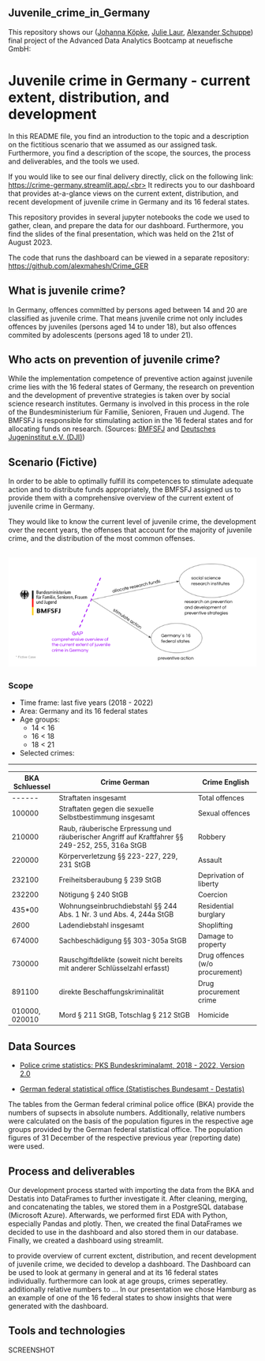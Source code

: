 ## Juvenile_crime_in_Germany
This repository shows our ([Johanna Köpke](https://www.linkedin.com/in/johanna-koepke/), [Julie Laur](https://www.linkedin.com/in/julie-laur-a4167713a/), [Alexander Schuppe](https://www.linkedin.com/in/alexander-schuppe/)) final project of the Advanced Data Analytics Bootcamp at neuefische GmbH:  
# Juvenile crime in Germany - current extent, distribution, and development
In this README file, you find an introduction to the topic and a description on the fictitious scenario that we assumed as our assigned task. Furthermore, you find a description of the scope, the sources, the process and deliverables, and the tools we used. <br>

If you would like to see our final delivery directly, click on the following link: https://crime-germany.streamlit.app/.<br> It redirects you to our dashboard that provides at-a-glance views on the current extent, distribution, and recent development of juvenile crime in Germany and its 16 federal states.<br>

This repository provides in several jupyter notebooks the code we used to gather, clean, and prepare the data for our dashboard. Furthermore, you find the slides of the final presentation, which was held on the 21st of August 2023.<br>

The code that runs the dashboard can be viewed in a separate repository: https://github.com/alexmahesh/Crime_GER

## What is juvenile crime?
In Germany, offences committed by persons aged between 14 and 20 are classified as juvenile crime. That means juvenile crime not only includes offences by juveniles (persons aged 14 to under 18), but also offences commited by adolescents (persons aged 18 to under 21).

## Who acts on prevention of juvenile crime?
While the implementation competence of preventive action against juvenile crime lies with the 16 federal states of Germany, the research on prevention and the development of preventive strategies is taken over by social science research institutes. Germany is involved in this process in the role of the Bundesministerium für Familie, Senioren, Frauen und Jugend. The BMFSFJ is responsible for stimulating action in the 16 federal states and for allocating funds on research.
(Sources: [BMFSFJ](https://www.bmfsfj.de/bmfsfj/themen/kinder-und-jugend/integration-und-chancen-fuer-junge-menschen/kriminalitaets-und-gewaltpraevention/kriminalitaets-und-gewaltpraevention-bei-kindern-und-jugendlichen-86212) and [Deutsches Jugeninstitut e.V. (DJI)](https://www.bmfsfj.de/bmfsfj/ministerium/ressortforschung))

## Scenario (Fictive)
In order to be able to optimally fulfill its competences to stimulate adequate action and to distribute funds appropriately, the BMFSFJ assigned us to provide them with a comprehensive overview of the current extent of juvenile crime in Germany.

They would like to know the current level of juvenile crime, the development over the recent years, the offenses that account for the majority of juvenile crime, and the distribution of the most common offenses.

![](pictures/scenario.png)
---
### Scope

* Time frame: last five years (2018 - 2022)
* Area: Germany and its 16 federal states
* Age groups:
    * 14 < 16
    * 16 < 18
    * 18 < 21
* Selected crimes: <br>
---
|BKA Schluessel|Crime German|Crime English|
---|---|---|
|------|Straftaten insgesamt|Total offences|
|100000|Straftaten gegen die sexuelle Selbstbestimmung insgesamt|Sexual offences|
|210000|Raub, räuberische Erpressung und räuberischer Angriff auf Kraftfahrer §§ 249-252, 255, 316a StGB|Robbery|
|220000|Körperverletzung §§ 223-227, 229, 231 StGB|Assault|
|232100|Freiheitsberaubung § 239 StGB|Deprivation of liberty|
|232200|Nötigung § 240 StGB|Coercion|
|435*00|Wohnungseinbruchdiebstahl §§ 244 Abs. 1 Nr. 3 und Abs. 4, 244a StGB|Residential burglary|
|*26*00|Ladendiebstahl insgesamt|Shoplifting|
|674000|Sachbeschädigung §§ 303-305a StGB|Damage to property|
|730000|Rauschgiftdelikte (soweit nicht bereits mit anderer Schlüsselzahl erfasst)|Drug offences (w/o procurement)|
|891100|direkte Beschaffungskriminalität|Drug procurement crime|
|010000, 020010|Mord § 211 StGB, Totschlag § 212 StGB|Homicide|

## Data Sources

* [Police crime statistics: PKS Bundeskriminalamt, 2018 - 2022, Version 2.0](https://www.bka.de/DE/AktuelleInformationen/StatistikenLagebilder/PolizeilicheKriminalstatistik/pks_node.html)

* [German federal statistical office (Statistisches Bundesamt - Destatis)](https://www-genesis.destatis.de/genesis/online?sequenz=statistikTabellen&selectionname=12411#abreadcrumb)<br>

The tables from the German federal criminal police office (BKA) provide the numbers of supsects in absolute numbers. Additionally, relative numbers were calculated on the basis of the population figures in the respective age groups provided by the German federal statistical office. The population figures of 31 December of the respective previous year (reporting date) were used.


## Process and deliverables
Our development process started with importing the data from the BKA and Destatis into DataFrames to further investigate it. After cleaning, merging, and concatenating the tables, we stored them in a PostgreSQL database (Microsoft Azure). Afterwards, we performed first EDA with Python, especially Pandas and plotly. Then, we created the final DataFrames we decided to use in the dashboard and also stored them in our database. Finally, we created a dashboard using streamlit. 

to provide overview of current exctent, distribution, and recent development of juvenile crime, we decided to develop a dashboard. The Dashboard can be used to look at germany in general and at its 16 federal states individually. furthermore can look at age groups, crimes seperatley. additionally relative numbers to ...
In our presentation we chose Hamburg as an example of one of the 16 federal states to show insights that were generated with the dashboard.

## Tools and technologies
SCREENSHOT


